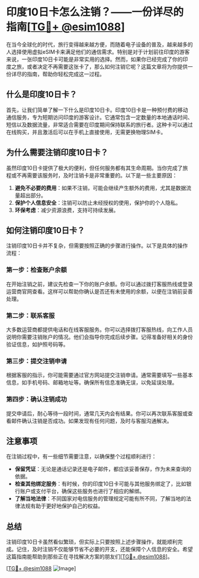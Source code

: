 # 印度10日卡怎么注销？——一份详尽的指南[[TG💪+ @esim1088](https://t.me/s/esim1088)]

在当今全球化的时代，旅行变得越来越方便，而随着电子设备的普及，越来越多的人选择使用虚拟eSIM卡来满足他们的通信需求。特别是对于计划前往印度的游客来说，一张印度10日卡可能是非常实用的选择。然而，如果你已经完成了你的印度之旅，或者决定不再需要这张卡了，那么如何注销它呢？这篇文章将为你提供一份详尽的指南，帮助你轻松完成这一过程。

## 什么是印度10日卡？

首先，让我们简单了解一下什么是印度10日卡。印度10日卡是一种预付费的移动通信服务，专为短期访问印度的游客设计。它通常包含一定数量的本地通话时间、短信以及数据流量，非常适合需要在印度期间保持联系的旅行者。这种卡可以通过在线购买，并且激活后可以在手机上直接使用，无需更换物理SIM卡。

## 为什么需要注销印度10日卡？

虽然印度10日卡提供了极大的便利，但任何服务都有其生命周期。当你完成了旅程或不再需要该服务时，及时注销卡是非常重要的。以下是一些主要原因：

1. **避免不必要的费用**：如果不注销，可能会继续产生额外的费用，尤其是数据流量超出部分。
2. **保护个人信息安全**：注销可以防止未经授权的使用，保护你的个人隐私。
3. **环保考虑**：减少资源浪费，支持可持续发展。

## 如何注销印度10日卡？

注销印度10日卡并不复杂，但需要按照正确的步骤进行操作。以下是具体的操作流程：

### 第一步：检查账户余额

在开始注销之前，建议先检查一下你的账户余额。你可以通过拨打客服热线或登录运营商官网查看。这样可以帮助你确认是否还有未使用的余额，以便在注销前妥善处理。

### 第二步：联系客服

大多数运营商都提供电话和在线客服服务。你可以选择拨打客服热线，向工作人员说明你需要注销账户的情况。他们会指导你完成后续步骤。记得准备好相关的身份验证信息，如护照号码等。

### 第三步：提交注销申请

根据客服的指示，你可能需要通过官方网站提交注销申请。通常需要填写一些基本信息，如手机号码、邮箱地址等。确保所有信息准确无误，以免延误处理。

### 第四步：确认注销成功

提交申请后，耐心等待一段时间，通常几天内会有结果。你可以再次联系客服或查看邮件确认注销是否成功。如果发现有任何问题，及时与客服沟通解决。

## 注意事项

在注销过程中，有一些细节需要注意，以确保整个过程顺利进行：

- **保留凭证**：无论是通话记录还是电子邮件，都应该妥善保存，作为未来查询的依据。
- **检查其他绑定服务**：有时候，你的印度10日卡可能与其他服务绑定了，比如银行账户或支付平台，确保这些服务也进行了相应的解绑。
- **了解当地法律**：不同国家对电信服务的管理规定可能有所不同，了解当地的法律法规有助于更好地保护自己的权益。

## 总结

注销印度10日卡虽然看似繁琐，但实际上只要按照上述步骤操作，就能顺利完成。记住，及时注销不仅能够节省不必要的开支，还能保障个人信息的安全。希望这篇指南能帮助到那些正在寻找解决方案的朋友们[[TG💪+ @esim1088](https://t.me/s/esim1088)]。

[[TG💪+ @esim1088](https://t.me/s/esim1088) ![Image](https://i.postimg.cc/4NQfJmqS/Snipaste-2025-05-13-00-14-12.png)]